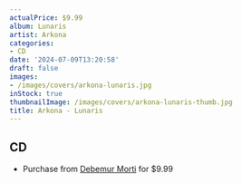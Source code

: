 ```yaml
---
actualPrice: $9.99
album: Lunaris
artist: Arkona
categories:
- CD
date: '2024-07-09T13:20:58'
draft: false
images:
- /images/covers/arkona-lunaris.jpg
inStock: true
thumbnailImage: /images/covers/arkona-lunaris-thumb.jpg
title: Arkona - Lunaris
---
```


## CD
* Purchase from [Debemur Morti](https://debemurmorti.aisamerch.com/item/74794) for $9.99
